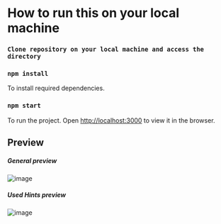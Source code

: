 # How to run this on your local machine

### `Clone repository on your local machine and access the directory`

### `npm install`

To install required dependencies.

### `npm start`

To run the project.
Open [http://localhost:3000](http://localhost:3000) to view it in the browser.

## Preview

##### General preview

![image](https://i.imgur.com/XyhgCdr.jpg)

##### Used Hints preview

![image](https://i.imgur.com/Voz4u93.png)
